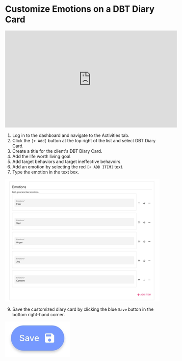 # Customize Emotions on a DBT Diary Card

<iframe width="560" height="315" src="https://www.youtube.com/embed/x4CVaLhFf0o" title="YouTube video player" frameborder="0" allow="accelerometer; autoplay; clipboard-write; encrypted-media; gyroscope; picture-in-picture" allowfullscreen></iframe>

1. Log in to the dashboard and navigate to the Activities tab.
2. Click the `[+ Add]` button at the top right of the list and select DBT Diary Card.
3. Create a title for the client's DBT Diary Card.
5. Add the life worth living goal.
6. Add target behaviors and target ineffective behavoirs.
7. Add an emotion by selecting the red `[+ ADD ITEM]` text.
8. Type the emotion in the text box.

![](../assets/emotions_create.jpg)

9. Save the customized diary card by clicking the blue `Save` button in the bottom right-hand corner.

![](../assets/save.jpg)
